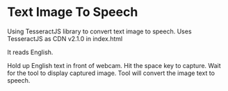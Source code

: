 # Text Image To Speech

Using TesseractJS library to convert text image to speech. Uses TesseractJS as CDN v2.1.0 in index.html

It reads English.

Hold up English text in front of webcam.
Hit the space key to capture.
Wait for the tool to display captured image.
Tool will convert the image text to speech.

